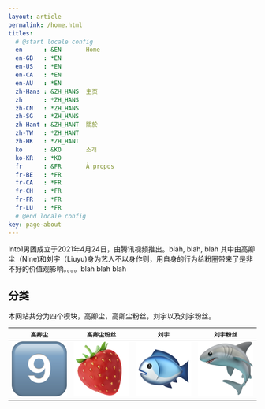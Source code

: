 ```yaml
---
layout: article
permalink: /home.html
titles:
  # @start locale config
  en      : &EN       Home
  en-GB   : *EN
  en-US   : *EN
  en-CA   : *EN
  en-AU   : *EN
  zh-Hans : &ZH_HANS  主页
  zh      : *ZH_HANS
  zh-CN   : *ZH_HANS
  zh-SG   : *ZH_HANS
  zh-Hant : &ZH_HANT  關於
  zh-TW   : *ZH_HANT
  zh-HK   : *ZH_HANT
  ko      : &KO       소개
  ko-KR   : *KO
  fr      : &FR       À propos
  fr-BE   : *FR
  fr-CA   : *FR
  fr-CH   : *FR
  fr-FR   : *FR
  fr-LU   : *FR
  # @end locale config
key: page-about
---
```


Into1男团成立于2021年4月24日，由腾讯视频推出。blah, blah, blah
其中由高卿尘（Nine)和刘宇（Liuyu)身为艺人不以身作则，用自身的行为给粉圈带来了是非不好的价值观影响。。。。blah blah blah

## 分类

本网站共分为四个模块，高卿尘，高卿尘粉丝，刘宇以及刘宇粉丝。

| `高卿尘` | `高卿尘粉丝` | `刘宇` | `刘宇粉丝` | 
| --- |  --- | --- | --- | 
| [<img src="/assets/images/nine.png">](/nine-collection) | [<img src="/assets/images/strawberry.png">](/nine-fans-collection) | [<img src="/assets/images/fish.png">](/liuyu-collection) | [<img src="/assets/images/shark.png">](/liuyu-fans-collection) | 
